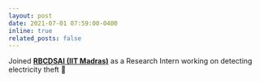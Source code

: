 ```yaml
---
layout: post
date: 2021-07-01 07:59:00-0400
inline: true
related_posts: false
---
```


Joined **[RBCDSAI (IIT Madras)](https://rbcdsai.iitm.ac.in/)** as a Research Intern working on detecting electricity theft :pleading_face:
